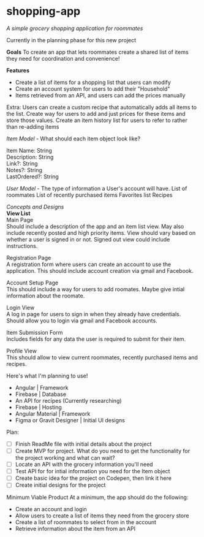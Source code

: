 # shopping-app
*A simple grocery shopping application for roommates*

Currently in the planning phase for this new project

**Goals**
To create an app that lets roommates create a shared list of items they need for coordination and convenience!

**Features**
- Create a list of items for a shopping list that users can modify
- Create an account system for users to add their "Household"
- Items retrieved from an API, and users can add the prices manually

Extra:
Users can create a custom recipe that automatically adds all items to the list.
Create way for users to add and just prices for these items and store those values.
Create an item history list for users to refer to rather than re-adding items

*Item Model* - What should each item object look like?

Item Name: String\
Description: String\
Link?: String\
Notes?: String\
LastOrdered?: String

*User Model* - The type of information a User's account will have.
List of roommates
List of recently purchased items
Favorites list
Recipes

*Concepts and Designs*\
**View List**\
Main Page\
Should include a description of the app and an item list view. 
May also include recently posted and high priority items.
View should vary based on whether a user is signed in or not.
Signed out view could include instructions.

Registration Page\
A registration form where users can create an account to use the application.
This should include account creation via gmail and Facebook.

Account Setup Page\
This should include a way for users to add roomates.
Maybe give intial information about the roomate.

Login View\
A log in page for users to sign in when they already have credentials.
Should allow you to login via gmail and Facebook accounts.

Item Submission Form\
Includes fields for any data the user is required to submit for their item.

Profile View\
This should allow to view current roommates, recently purchased items and recipes.

Here's what I'm planning to use!

* Angular | Framework
* Firebase | Database
* An API for recipes (Currently researching)
* Firebase |  Hosting
* Angular Material | Framework
* Figma or Gravit Designer | Initial UI designs

Plan:
* [ ] Finish ReadMe file with initial details about the project
* [ ] Create MVP for project. What do you need to get the functionality for the project working and what can wait?
* [ ] Locate an API with the grocery information you'll need
* [ ] Test API for for intial information you need for the Item object
* [ ] Create basic idea for the project on Codepen, then link it here
* [ ] Create initial designs for the project

Minimum Viable Product
At a minimum, the app should do the following:
* Create an account and login
* Allow users to create a list of items they need from the grocery store
* Create a list of roommates to select from in the account
* Retrieve information about the item from an API

